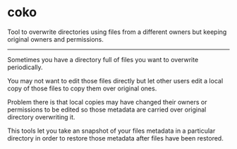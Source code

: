# coko
Tool to overwrite directories using files from a different owners but keeping original owners and permissions.
____
Sometimes you have a directory full of files you want to overwrite periodically. 

You may not want to edit those files directly but let other users edit a local copy of those files to copy them over original ones. 

Problem there is that local copies may have changed their owners or permissions to be edited so those metadata are carried over original directory overwriting it.

This tools let you take an snapshot of your files metadata in a particular directory in order to restore those metadata after files have been restored.
